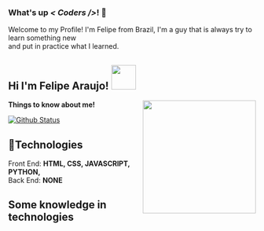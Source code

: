 ### What's up <i>< Coders /></i>! 👋
Welcome to my Profile! I'm Felipe from Brazil, I'm a guy that is always try to learn something new <br>
and put in practice what I learned.

<h2>Hi I'm Felipe Araujo! <img src="https://media.giphy.com/media/12oufCB0MyZ1Go/giphy.gif" width="50"></h2>
<img align='right' src="https://media.giphy.com/media/M9gbBd9nbDrOTu1Mqx/giphy.gif" width="230">

<summary><b>Things to know about me!</b> </summary>


  [![Github Status](https://github-readme-stats.vercel.app/api?username=FelipeCostaAraujo&show_icons=true&title_color=fff&icon_color=79ff97&text_color=9f9f9f&bg_color=151515)](https://github.com/FelipeCostaAraujo/FelipeCostaAraujo)

## 💫Technologies

Front End: <strong>HTML, CSS, JAVASCRIPT, PYTHON,</strong> <br>
Back End: <strong>NONE</strong>


## Some knowledge in technologies
